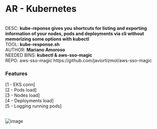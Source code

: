 <h1>AR - Kubernetes</h1><br>
DESC: <b>kube-reponse gives you shortcuts for listing and exporting information of your nodes, pods and deployments via cli without memorizing some options with kubectl</b><br>
TOOL: <b>kube-response.sh</b><br>
AUTHOR: <b>Mariano Amoroso</b><br>
NEEDED BINS: <b>kubectl & aws-sso-magic</b><br>
REPO: aws-sso-magic https://github.com/javiortizmol/aws-sso-magic
<br>
<h3>Features</h3>
[1 - EKS conn] <br>
[2 - Pods load] <br>
[3 - Nodes load] <br>
[4 - Deployments load] <br>
[5 - Logging running pods]<br>
<br>

![image](https://user-images.githubusercontent.com/8485060/128103363-7666a825-1b1b-47c5-bfa8-d7636c49f7bd.png)



